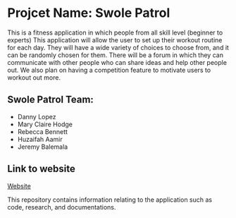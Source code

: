 # Projcet Name: Swole Patrol

This is a fitness application in which people from all skill level (beginner to experts)
This application will allow the user to set up their workout routine for each day.
They will have a wide variety of choices to choose from, and it can be randomly chosen for them.
There will be a forum in which they can communicate with other people who can share ideas and help
other people out. We also plan on having a competition feature to motivate users to workout out more.

## Swole Patrol Team:
* Danny Lopez
* Mary Claire Hodge
* Rebecca Bennett
* Huzaifah Aamir     
* Jeremy Balemala

## Link to website
[Website](https://discopenguin12.github.io/HCI-2BOrNot2B/)

This repository contains information relating to the application such as code, research, and documentations.